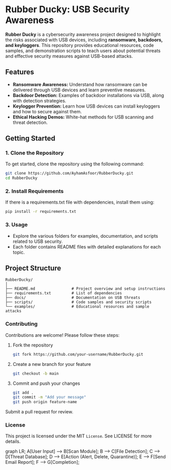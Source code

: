 # Rubber Ducky: USB Security Awareness

**Rubber Ducky** is a cybersecurity awareness project designed to highlight the risks associated with USB devices, including **ransomware, backdoors, and keyloggers**. This repository provides educational resources, code samples, and demonstration scripts to teach users about potential threats and effective security measures against USB-based attacks.

## Features
- **Ransomware Awareness:** Understand how ransomware can be delivered through USB devices and learn preventive measures.
- **Backdoor Detection:** Examples of backdoor installations via USB, along with detection strategies.
- **Keylogger Prevention:** Learn how USB devices can install keyloggers and how to secure against them.
- **Ethical Hacking Demos:** White-hat methods for USB scanning and threat detection.

## Getting Started

### 1. **Clone the Repository**
   To get started, clone the repository using the following command:
   ```bash
   git clone https://github.com/AyhamAsfoor/RubberDucky.git
   cd RubberDucky
   ```
### 2. Install Requirements
   If there is a requirements.txt file with dependencies, install them using:
   ```bash
   pip install -r requirements.txt
   ```
### 3. Usage
- Explore the various folders for examples, documentation, and scripts related to USB security.
- Each folder contains README files with detailed explanations for each topic.

## Project Structure

```
RubberDucky/
│
├── README.md                # Project overview and setup instructions
├── requirements.txt         # List of dependencies
├── docs/                    # Documentation on USB threats
├── scripts/                 # Code samples and security scripts
└── examples/                # Educational resources and sample attacks
```
### Contributing
Contributions are welcome! Please follow these steps:
1. Fork the repository
   ```bash
   git fork https://github.com/your-username/RubberDucky.git
   ```
2. Create a new branch for your feature
   ```bash
   git checkout -b main
   ```
3. Commit and push your changes
   ```bash
   git add .
   git commit -m "Add your message"
   git push origin feature-name
   ```
Submit a pull request for review.

### License
This project is licensed under the MIT `License`. See LICENSE for more details.

graph LR;
    A[User Input] --> B[Scan Module];
    B --> C[File Detection];
    C --> D[Threat Database];
    D --> E[Action (Alert, Delete, Quarantine)];
    E --> F[Send Email Report];
    F --> G[Completion];

